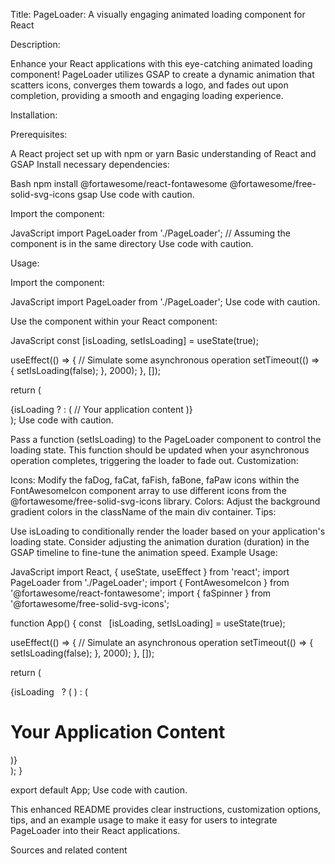 Title: PageLoader: A visually engaging animated loading component for React

Description:

Enhance your React applications with this eye-catching animated loading component! PageLoader utilizes GSAP to create a dynamic animation that scatters icons, converges them towards a logo, and fades out upon completion, providing a smooth and engaging loading experience.

Installation:

Prerequisites:

A React project set up with npm or yarn
Basic understanding of React and GSAP
Install necessary dependencies:

Bash
npm install @fortawesome/react-fontawesome @fortawesome/free-solid-svg-icons gsap
Use code with caution.

Import the component:

JavaScript
import PageLoader from './PageLoader'; // Assuming the component is in the same directory
Use code with caution.

Usage:

Import the component:

JavaScript
import PageLoader from './PageLoader';
Use code with caution.

Use the component within your React component:

JavaScript
const [isLoading, setIsLoading] = useState(true);

useEffect(() => {
  // Simulate some asynchronous operation
  setTimeout(() => {
    setIsLoading(false);
  }, 2000);
}, []);

return (
  <div>
    {isLoading ? <PageLoader setIsLoading={setIsLoading} /> : (
      // Your application content
    )}
  </div>
);
Use code with caution.

Pass a function (setIsLoading) to the PageLoader component to control the loading state. This function should be updated when your asynchronous operation completes, triggering the loader to fade out.
Customization:

Icons: Modify the faDog, faCat, faFish, faBone, faPaw icons within the FontAwesomeIcon component array to use different icons from the @fortawesome/free-solid-svg-icons library.
Colors: Adjust the background gradient colors in the className of the main div container.
Tips:

Use isLoading to conditionally render the loader based on your application's loading state.
Consider adjusting the animation duration (duration) in the GSAP timeline to fine-tune the animation speed.
Example Usage:

JavaScript
import React, { useState, useEffect } from 'react';
import PageLoader from './PageLoader';
import { FontAwesomeIcon } from '@fortawesome/react-fontawesome';
import { faSpinner } from '@fortawesome/free-solid-svg-icons';

function App() {
  const   
 [isLoading, setIsLoading] = useState(true);

  useEffect(() => {
    // Simulate an asynchronous operation
    setTimeout(() => {
      setIsLoading(false);
    }, 2000);
  }, []);

  return (
    <div className="App">
      {isLoading   
 ? (
        <PageLoader setIsLoading={setIsLoading} />
      ) : (
        <div>
          <h1>Your Application Content</h1>
          <FontAwesomeIcon icon={faSpinner} className="text-4xl animate-spin" />
        </div>
      )}
    </div>
  );
}

export default App;
Use code with caution.

This enhanced README provides clear instructions, customization options, tips, and an example usage to make it easy for users to integrate PageLoader into their React applications.


Sources and related content
